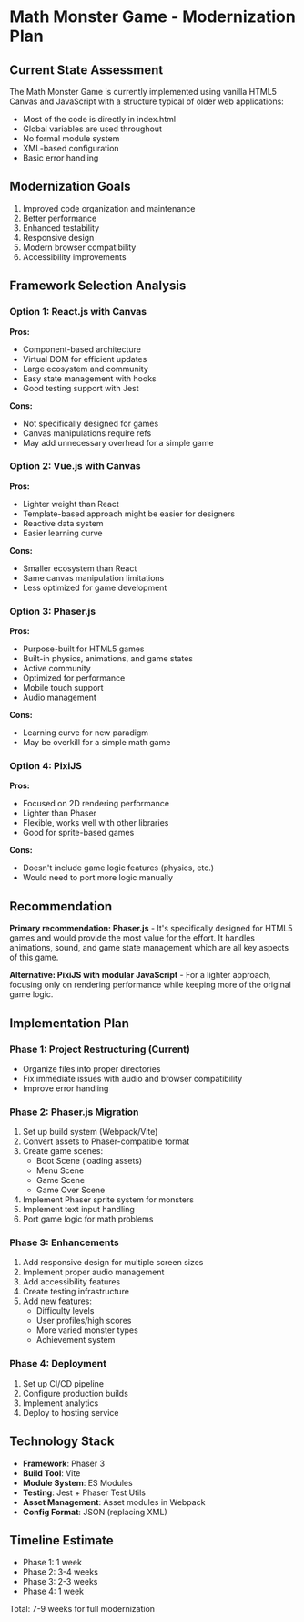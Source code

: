 # Math Monster Game - Modernization Plan

## Current State Assessment

The Math Monster Game is currently implemented using vanilla HTML5 Canvas and JavaScript with a structure typical of older web applications:

- Most of the code is directly in index.html
- Global variables are used throughout
- No formal module system
- XML-based configuration
- Basic error handling

## Modernization Goals

1. Improved code organization and maintenance
2. Better performance
3. Enhanced testability
4. Responsive design
5. Modern browser compatibility
6. Accessibility improvements

## Framework Selection Analysis

### Option 1: React.js with Canvas

**Pros:**

- Component-based architecture
- Virtual DOM for efficient updates
- Large ecosystem and community
- Easy state management with hooks
- Good testing support with Jest

**Cons:**

- Not specifically designed for games
- Canvas manipulations require refs
- May add unnecessary overhead for a simple game

### Option 2: Vue.js with Canvas

**Pros:**

- Lighter weight than React
- Template-based approach might be easier for designers
- Reactive data system
- Easier learning curve

**Cons:**

- Smaller ecosystem than React
- Same canvas manipulation limitations
- Less optimized for game development

### Option 3: Phaser.js

**Pros:**

- Purpose-built for HTML5 games
- Built-in physics, animations, and game states
- Active community
- Optimized for performance
- Mobile touch support
- Audio management

**Cons:**

- Learning curve for new paradigm
- May be overkill for a simple math game

### Option 4: PixiJS

**Pros:**

- Focused on 2D rendering performance
- Lighter than Phaser
- Flexible, works well with other libraries
- Good for sprite-based games

**Cons:**

- Doesn't include game logic features (physics, etc.)
- Would need to port more logic manually

## Recommendation

**Primary recommendation: Phaser.js** - It's specifically designed for HTML5 games and would provide the most value for the effort. It handles animations, sound, and game state management which are all key aspects of this game.

**Alternative: PixiJS with modular JavaScript** - For a lighter approach, focusing only on rendering performance while keeping more of the original game logic.

## Implementation Plan

### Phase 1: Project Restructuring (Current)

- Organize files into proper directories
- Fix immediate issues with audio and browser compatibility
- Improve error handling

### Phase 2: Phaser.js Migration

1. Set up build system (Webpack/Vite)
2. Convert assets to Phaser-compatible format
3. Create game scenes:
   - Boot Scene (loading assets)
   - Menu Scene
   - Game Scene
   - Game Over Scene
4. Implement Phaser sprite system for monsters
5. Implement text input handling
6. Port game logic for math problems

### Phase 3: Enhancements

1. Add responsive design for multiple screen sizes
2. Implement proper audio management
3. Add accessibility features
4. Create testing infrastructure
5. Add new features:
   - Difficulty levels
   - User profiles/high scores
   - More varied monster types
   - Achievement system

### Phase 4: Deployment

1. Set up CI/CD pipeline
2. Configure production builds
3. Implement analytics
4. Deploy to hosting service

## Technology Stack

- **Framework**: Phaser 3
- **Build Tool**: Vite
- **Module System**: ES Modules
- **Testing**: Jest + Phaser Test Utils
- **Asset Management**: Asset modules in Webpack
- **Config Format**: JSON (replacing XML)

## Timeline Estimate

- Phase 1: 1 week
- Phase 2: 3-4 weeks
- Phase 3: 2-3 weeks
- Phase 4: 1 week

Total: 7-9 weeks for full modernization
